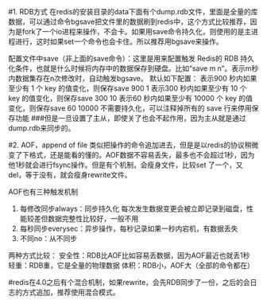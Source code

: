 #1. RDB方式
在redis的安装目录的data下面有个dump.rdb文件，里面是全量的库数据，可以通过命令bgsave把文件里的数据刷到redis中，这个方式比较推荐，因为是fork了一个io进程来操作，不会卡。如果用save命令持久化，则使用的是主进程进行，这时如果set一个命令也会卡住。所以推荐用bgsave来操作。

配置文件中save（非上面的save命令）：这里是用来配置触发 Redis的 RDB 持久化条件，也就是什么时候将内存中的数据保存到硬盘。比如“save m n”。表示m秒内数据集存在n次修改时，自动触发bgsave。
默认如下配置：
表示900 秒内如果至少有 1 个 key 的值变化，则保存save 900 1
表示300 秒内如果至少有 10 个 key 的值变化，则保存save 300 10
表示60 秒内如果至少有 10000 个 key 的值变化，则保存save 60 10000
不需要持久化，可以注释掉所有的 save 行来停用保存功能
###但是一旦设置了主从，即使关了也会不起作用，因为主从就是通过dump.rdb来同步的。


#2. AOF，append of file
类似把操作的命令追加进去，但是是以redis的协议稍微变了下格式，还是能看的懂的。AOF数据不容易丢失，最多也不会超过1秒，因为他1秒就会进行fsync操作。但是有个机制，会瘦身文件，比较set 了一个，又del，等于没有，就会瘦身rewrite文件。

AOF也有三种触发机制
1. 每修改同步always：同步持久化 每次发生数据变更会被立即记录到磁盘，性能较差但数据完整性比较好，一般不用
2. 每秒同步everysec：异步操作，每秒记录如果一秒内宕机，有数据丢失
3. 不同no：从不同步

两种方式比较：
安全性：RDB比AOF比如容易丢数据，因为AOF最近也就丢1秒
轻重：RDB重，它是全量的物理数据
体积：RDB小，AOF大（全部的命令都在）

#redis在4.0之后有个混合机制，如果rewrite，会先RDB同步了一份，之后的会日志的方式追加，推荐使用混合模式。
